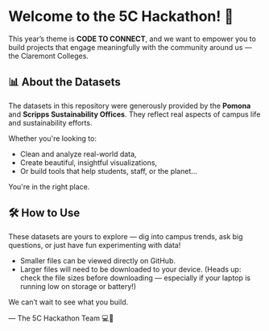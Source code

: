 # Welcome to the 5C Hackathon! 🚀

This year’s theme is **CODE TO CONNECT**, and we want to empower you to build projects that engage meaningfully with the community around us — the Claremont Colleges.

## 📊 About the Datasets

The datasets in this repository were generously provided by the **Pomona** and **Scripps Sustainability Offices**. They reflect real aspects of campus life and sustainability efforts.

Whether you're looking to:
- Clean and analyze real-world data,
- Create beautiful, insightful visualizations,
- Or build tools that help students, staff, or the planet...

You're in the right place.

## 🛠️ How to Use

These datasets are yours to explore — dig into campus trends, ask big questions, or just have fun experimenting with data!

- Smaller files can be viewed directly on GitHub.
- Larger files will need to be downloaded to your device. (Heads up: check the file sizes before downloading — especially if your laptop is running low on storage or battery!)

We can’t wait to see what you build.

— The 5C Hackathon Team 💻🌱
